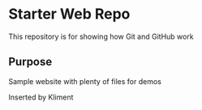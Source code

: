 # Starter Web Repo

This repository is for showing how Git and GitHub work

## Purpose

Sample website with plenty of files for demos

Inserted by Kliment
